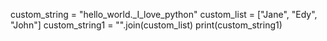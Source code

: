 custom_string = "hello_world._I_love_python"
custom_list = ["Jane", "Edy", "John"]
custom_string1 = "".join(custom_list)
print(custom_string1)
